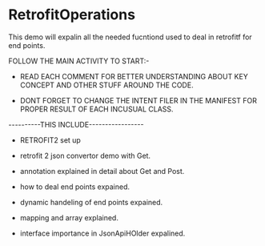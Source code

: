 # RetrofitOperations
This demo will expalin all the needed fucntiond used to deal in retrofitf for end points.



FOLLOW THE MAIN ACTIVITY TO START:- 


- READ EACH COMMENT FOR BETTER UNDERSTANDING ABOUT KEY CONCEPT AND OTHER STUFF AROUND THE CODE.



- DONT FORGET TO CHANGE THE INTENT FILER IN THE MANIFEST FOR PROPER RESULT OF EACH INCUSUAL CLASS. 





----------THIS INCLUDE-----------------


- RETROFIT2 set up 

- retrofit 2 json convertor demo with Get.

- annotation explained in detail about Get and Post. 

- how to deal end points expained. 

- dynamic handeling of end points expained. 

- mapping and array explained. 

- interface importance in JsonApiHOlder expalined.
